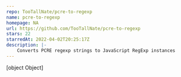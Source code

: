 ```yaml
---
repo: TooTallNate/pcre-to-regexp
name: pcre-to-regexp
homepage: NA
url: https://github.com/TooTallNate/pcre-to-regexp
stars: 22
starredAt: 2022-04-02T20:25:17Z
description: |-
    Converts PCRE regexp strings to JavaScript RegExp instances
---
```


[object Object]

